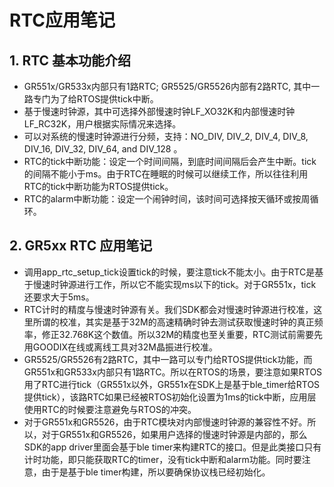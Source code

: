 # RTC应用笔记 #

## 1. RTC 基本功能介绍

- GR551x/GR533x内部只有1路RTC; GR5525/GR5526内部有2路RTC, 其中一路专门为了给RTOS提供tick中断。
- 基于慢速时钟源，其中可选择外部慢速时钟LF_XO32K和内部慢速时钟LF_RC32K，用户根据实际情况来选择。
- 可以对系统的慢速时钟源进行分频，支持：NO_DIV, DIV_2, DIV_4, DIV_8, DIV_16, DIV_32, DIV_64, and DIV_128 。
- RTC的tick中断功能：设定一个时间间隔，到底时间间隔后会产生中断。tick的间隔不能小于ms。由于RTC在睡眠的时候可以继续工作，所以往往利用RTC的tick中断功能为RTOS提供tick。
- RTC的alarm中断功能：设定一个闹钟时间，该时间可选择按天循环或按周循环。

## 2. GR5xx RTC 应用笔记 

- 调用app_rtc_setup_tick设置tick的时候，要注意tick不能太小。由于RTC是基于慢速时钟源进行工作，所以它不能实现ms以下的tick。对于GR551x，tick还要求大于5ms。
- RTC计时的精度与慢速时钟源有关。我们SDK都会对慢速时钟源进行校准，这里所谓的校准，其实是基于32M的高速精确时钟去测试获取慢速时钟的真正频率，修正32.768K这个数值。所以32M的精度也至关重要，RTC测试前需要先用GOODIX在线或离线工具对32M晶振进行校准。
- GR5525/GR5526有2路RTC，其中一路可以专门给RTOS提供tick功能，而GR551x和GR533x内部只有1路RTC。所以在RTOS的场景，要注意如果RTOS用了RTC进行tick（GR551x以外，GR551x在SDK上是基于ble_timer给RTOS提供tick），该路RTC如果已经被RTOS初始化设置为1ms的tick中断，应用层使用RTC的时候要注意避免与RTOS的冲突。
- 对于GR551x和GR5526，由于RTC模块对内部慢速时钟源的兼容性不好。所以，对于GR551x和GR5526，如果用户选择的慢速时钟源是内部的，那么SDK的app driver里面会基于ble timer来构建RTC的接口。但是此类接口只有计时功能，即只能获取RTC的timer，没有tick中断和alarm功能。同时要注意，由于是基于ble timer构建，所以要确保协议栈已经初始化。

